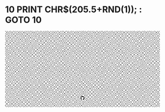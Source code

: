 10 PRINT CHR$(205.5+RND(1)); : GOTO 10
======================================
<a href="http://hitanshudhawan.com/10PRINT/"><img src="/images/screenshot.png"></a>
